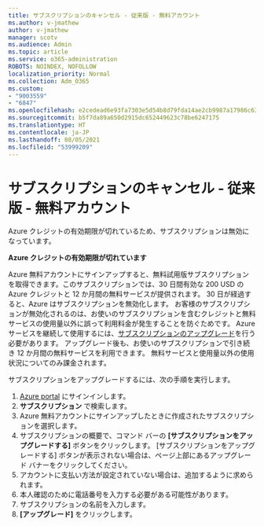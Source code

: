```yaml
---
title: サブスクリプションのキャンセル - 従来版 - 無料アカウント
ms.author: v-jmathew
author: v-jmathew
manager: scotv
ms.audience: Admin
ms.topic: article
ms.service: o365-administration
ROBOTS: NOINDEX, NOFOLLOW
localization_priority: Normal
ms.collection: Adm_O365
ms.custom:
- "9003559"
- "6847"
ms.openlocfilehash: e2cedead6e93fa7303e5d54b8d79fda14ae2cb9987a17986c6327ac78189c4e4
ms.sourcegitcommit: b5f7da89a650d2915dc652449623c78be6247175
ms.translationtype: HT
ms.contentlocale: ja-JP
ms.lasthandoff: 08/05/2021
ms.locfileid: "53999209"
---
```

# <a name="subscription-cancelled---legacy---free-account"></a>サブスクリプションのキャンセル - 従来版 - 無料アカウント

Azure クレジットの有効期限が切れているため、サブスクリプションは無効になっています。

**Azure クレジットの有効期限が切れています**

Azure 無料アカウントにサインアップすると、無料試用版サブスクリプションを取得できます。このサブスクリプションでは、30 日間有効な 200 USD の Azure クレジットと 12 か月間の無料サービスが提供されます。 30 日が経過すると、Azure はサブスクリプションを無効化します。 お客様のサブスクリプションが無効化されるのは、お使いのサブスクリプションを含むクレジットと無料サービスの使用量以外に誤って利用料金が発生することを防ぐためです。 Azure サービスを継続して使用するには、[サブスクリプションのアップグレード](https://docs.microsoft.com/azure/cost-management-billing/manage/upgrade-azure-subscription)を行う必要があります。 アップグレード後も、お使いのサブスクリプションで引き続き 12 か月間の無料サービスを利用できます。 無料サービスと使用量以外の使用状況についてのみ課金されます。

サブスクリプションをアップグレードするには、次の手順を実行します。

1. [Azure portal](https://portal.azure.com/) にサインインします。
2. **サブスクリプション** で検索します。
3. Azure 無料アカウントにサインアップしたときに作成されたサブスクリプションを選択します。
4. サブスクリプションの概要で、コマンド バーの **[サブスクリプションをアップグレードする]** ボタンをクリックします。 [サブスクリプションをアップグレードする] ボタンが表示されない場合は、ページ上部にあるアップグレード バナーをクリックしてください。
5. アカウントに支払い方法が設定されていない場合は、追加するように求められます。
6. 本人確認のために電話番号を入力する必要がある可能性があります。
7. サブスクリプションの名前を入力します。
8. **[アップグレード]** をクリックします。
